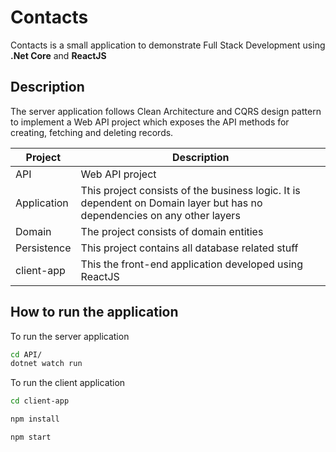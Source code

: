 # Contacts

Contacts is a small application to demonstrate Full Stack Development using **.Net Core** and **ReactJS**

## Description

The server application follows Clean Architecture and CQRS design pattern to implement a Web API project which exposes the API methods for creating, fetching and deleting records.

| Project | Description |
| ------- | ----------- |
| API     | Web API project |
| Application  | This project consists of the business logic. It is dependent on Domain layer but has no dependencies on any other layers |
| Domain  | The project consists of domain entities |
| Persistence | This project contains all database related stuff |
| client-app  | This the front-end application developed using ReactJS |

## How to run the application

To run the server application

```bash
cd API/
dotnet watch run
```

To run the client application

```bash
cd client-app

npm install

npm start
```
